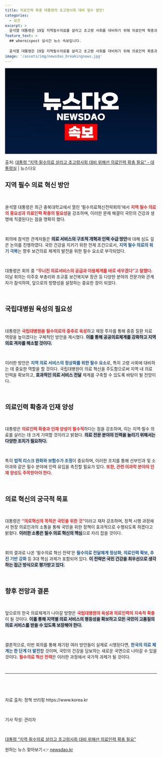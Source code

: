 ```yaml
---
title: 의료인력 확충 대통령의 초고령사회 대비 필수 발언!
categories:
  - 보건
excerpt: >
  윤석열 대통령은 19일 지역필수의료를 살리고 초고령 사회를 대비하기 위해 의료인력 확충과 인재 양성이 필요 …
feature_text: >
  ## whereispost 실시간 뉴스 속보입니다.

  윤석열 대통령은 19일 지역필수의료를 살리고 초고령 사회를 대비하기 위해 의료인력 확충과 인재 양성이 필요 …
image: '/assets/img/newsdao_breakingnews.jpg'
---
```


![뉴스다오 속보](/assets/img/newsdao_breakingnews.jpg)

<p>출처: <a href="https://newsdao.kr/2222" rel="dofollow">대통령 “지역·필수의료 살리고 초고령사회 대비 위해선 의료인력 확충 필요” - 대통령실</a> | 뉴스다오</p>

<h2 data-ke-size="size26">지역 필수 의료 혁신 방안</h2>  
<p data-ke-size="size16">&nbsp;</p>  
윤석열 대통령은 최근 충북대학교에서 열린 ‘필수의료혁신전략회의’에서 <b><span style="color: #ee2323;">지역 필수 의료의 중요성과 의료인력 확충의 필요성</span></b>을 강조하며, 이러한 문제 해결이 국민의 건강과 생명에 직결된다는 점을 명확히 했다. 

<p data-ke-size="size16">&nbsp;</p>  
회의에 참석한 관계자들은 <b><span style="background-color: #21538527;">의료 서비스의 구조적 개혁과 인력 수급 방안</span></b>에 대해 심도 깊은 논의를 진행하였다. 국민 건강을 지키기 위한 전제 조건으로서, <b><span style="color: #1a5490;">지역 필수 의료의 위기 극복</span></b>는 향후 보건의료 체계의 발전을 위한 필수 요소로 부각되었다.

<p data-ke-size="size16">&nbsp;</p>  
대통령은 회의 중 <b><span style="color: #ee2323;">“무너진 의료서비스의 공급과 이용체계를 바로 세우겠다”고 말했다.</span></b> 이날 회의는 이주호 부총리와 조규홍 보건복지부 장관 등 다양한 분야의 전문가와 관계자가 참석하여, 앞으로의 방향성을 설정하는 중요한 장이 되었다. 

<p data-ke-size="size16">&nbsp;</p>  
<h2 data-ke-size="size26">국립대병원 육성의 필요성</h2>  
<p data-ke-size="size16">&nbsp;</p>  
대통령은 <b><span style="color: #ee2323;">국립대병원을 필수의료의 중추로 육성</span></b>하고 재정 투자를 통해 중증 질환 치료 역량을 높이겠다는 구체적인 방안을 제시했다. <b><span style="background-color: #21538527;">이를 통해 공공의료체계를 강화하고 지역 의료 격차를 해소할 것이다.</span></b> 

<p data-ke-size="size16">&nbsp;</p>  
이러한 방안은 <b><span style="color: #1a5490;">지역 의료 서비스의 정상화를 위한 필수 요소</span></b>로, 특히 고령 사회에 대비하는 데 중요한 역할을 할 것이다. 국립대병원이 의료 혁신을 주도함으로써 지역 내 의료 인력을 확보하고, <b><span style="background-color: #21538527;">효과적인 의료 서비스 전달</span></b> 체계를 구축할 수 있도록 바탕이 될 전망이다.

<p data-ke-size="size16">&nbsp;</p>  
<h2 data-ke-size="size26">의료인력 확충과 인재 양성</h2>  
<p data-ke-size="size16">&nbsp;</p>  
대통령은 <b><span style="color: #ee2323;">의료인력 확충과 인재 양성이 필수적</span></b>하다는 점을 강조하며, 이는 지역·필수 의료를 살리는 데 크게 기여할 것이라고 밝혔다. <b><span style="background-color: #21538527;background-color: #21538527;">의료 전문 분야의 인력을 늘리기 위해서는 다양한 조치가 필요하다.</span></b>

<p data-ke-size="size16">&nbsp;</p>  
특히 <b><span style="color: #1a5490;">법적 리스크 완화와 보험수가 조정</span></b>이 중요하며, 이러한 조치를 통해 산부인과 및 소아과와 같은 필수 분야에 인력 유입을 촉진할 필요가 있다. <b><span style="color: #ee2323;">또한, 관련 의과학 분야의 인재 양성도 주목받아야 한다.</span></b> 

<p data-ke-size="size16">&nbsp;</p>  
<h2 data-ke-size="size26">의료 혁신의 궁극적 목표</h2>  
<p data-ke-size="size16">&nbsp;</p>  
대통령은 <b><span style="color: #ee2323;">“의료혁신의 목적은 국민을 위한 것”</span></b>이라고 재차 강조하며, 정책 시행 과정에서 현장 의료인과의 소통을 통해 국민을 위한 정책이 효과적으로 수행되도록 하겠다고 밝혔다. <b><span style="background-color: #21538527;">이러한 소통은 필수 의료 혁신의 핵심</span></b>으로 자리 잡을 것이다.

<p data-ke-size="size16">&nbsp;</p>  
회의 결과로 나온 ‘필수의료 혁신 전략’은 <b><span style="color: #1a5490;">필수의료 전달체계 정상화, 의료인력 확보, 추진 기반 강화</span></b> 등 3대 핵심 과제가 포함되어 있다. <b><span style="background-color: #21538527;">이 전략은 국민 건강을 최우선으로 생각하는 접근 방식으로 평가받고 있다.</span></b>

<p data-ke-size="size16">&nbsp;</p>  
<h2 data-ke-size="size26">향후 전망과 결론</h2>  
<p data-ke-size="size16">&nbsp;</p>  
앞으로의 한국 의료체계가 나아갈 방향은 <b><span style="color: #ee2323;">국립대병원의 육성과 의료인력의 지속적 확충</span></b>이 될 것이다. <b><span style="background-color: #21538527;">이를 통해 지역별 의료 서비스의 평등성을 확보하고 모든 국민이 고품질의 의료 서비스를 받을 수 있도록 보장해야 한다.</span></b> 

<p data-ke-size="size16">&nbsp;</p>  
결론적으로, 이번 회의를 통해 제기된 여러 방안들이 실제로 시행된다면, <b><span style="color: #1a5490;">한국의 의료 체계는 한 단계 더 발전</span></b>할 것이며, 국민의 건강을 담보하는 새로운 국면으로 나아갈 수 있을 것이다. <b><span style="color: #ee2323;">필수의료 혁신 전략</span></b>은 이러한 과정에서 국가적 과제가 될 것이다.

<p data-ke-size="size16">&nbsp;</p>  
<hr>  
<p data-ke-size="size16">&nbsp;</p>  
<p data-ke-size="size16">&nbsp;</p>  
<p data-ke-size="size16">자료 출처: 정책 브리핑 https://www.korea.kr</p>  
<p data-ke-size="size16">&nbsp;</p>  
<p data-ke-size="size16">기사 작성: 관리자</p>  
<p data-ke-size="size16">&nbsp;</p>  
<p data-ke-size="size16"><a href="https://newsdao.kr/2222">대통령 “지역·필수의료 살리고 초고령사회 대비 위해선 의료인력 확충 필요”</a></p> 

원하는 뉴스 찾아보기 👉 <a href="https://newsdao.kr" rel="dofollow">newsdao.kr</a>


